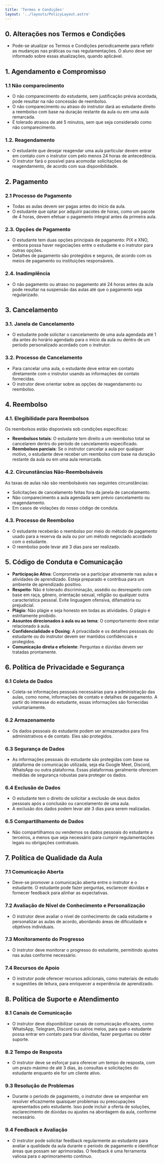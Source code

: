 ```yaml
---
title: 'Termos e Condições'
layout: '../layouts/PolicyLayout.astro'
---
```


## 0. Alterações nos Termos e Condições

* Pode-se atualizar os Termos e Condições periodicamente para refletir as mudanças nas práticas ou nas regulamentações. O aluno deve ser informado sobre essas atualizações, quando aplicável.

## 1. Agendamento e Compromisso

### 1.1 Não comparecimento

* O não comparecimento do estudante, sem justificação prévia acordada, pode resultar na não concessão de reembolso.
* O não comparecimento ou atraso do instrutor dará ao estudante direito a reembolso com base na duração restante da aula ou em uma aula remarcada.
* É tolerado atrasos de até 5 minutos, sem que seja considerado como não comparecimento.

### 1.2. Reagendamento

* O estudante que desejar reagendar uma aula particular devem entrar em contato com o instrutor com pelo menos 24 horas de antecedência.
* O instrutor fará o possível para acomodar solicitações de reagendamento, de acordo com sua disponibilidade.

## 2. Pagamento

### 2.1 Processo de Pagamento

* Todas as aulas devem ser pagas antes do início da aula.
* O estudante que optar por adquirir pacotes de horas, como um pacote de 4 horas, devem efetuar o pagamento integral antes da primeira aula.

### 2.3. Opções de Pagamento

* O estudante tem duas opções principais de pagamento: PIX e XNO, embora possa haver negociações entre o estudante e o instrutor para outras opções.
* Detalhes de pagamento são protegidos e seguros, de acordo com os meios de pagamento ou instituições responsáveis.

### 2.4. Inadimplência

* O não pagamento ou atraso no pagamento até 24 horas antes da aula pode resultar na suspensão das aulas até que o pagamento seja regularizado.

## 3. Cancelamento

### 3.1. Janela de Cancelamento

* O estudante pode solicitar o cancelamento de uma aula agendada até 1 dia antes do horário agendado para o início da aula ou dentro de um período personalizado acordado com o instrutor.

### 3.2. Processo de Cancelamento

* Para cancelar uma aula, o estudante deve entrar em contato diretamente com o instrutor usando as informações de contato fornecidas.
* O instrutor deve orientar sobre as opções de reagendamento ou reembolso.

## 4. Reembolso

### 4.1. Elegibilidade para Reembolsos

Os reembolsos estão disponíveis sob condições específicas:

* **Reembolsos totais**: O estudante tem direito a um reembolso total se cancelarem dentro do período de cancelamento especificado.
* **Reembolsos parciais**: Se o instrutor cancelar a aula por qualquer motivo, o estudante deve receber um reembolso com base na duração restante da aula ou em uma aula remarcada.

### 4.2. Circunstâncias Não-Reembolsáveis

As taxas de aulas não são reembolsáveis nas seguintes circunstâncias:

* Solicitações de cancelamento feitas fora da janela de cancelamento.
* Não comparecimento a aula agendada sem prévio cancelamento ou reagendamento.
* Em casos de violações do nosso código de conduta.

### 4.3. Processo de Reembolso

* O estudante receberão o reembolso por meio do método de pagamento usado para a reserva da aula ou por um método negociado acordado com o estudante.
* O reembolso pode levar até 3 dias para ser realizado.

## 5. Código de Conduta e Comunicação

* **Participação Ativa**: Comprometa-se a participar ativamente nas aulas e atividades de aprendizado. Esteja preparado e contribua para um ambiente de aprendizado positivo.
* **Respeito**: Não é tolerado discriminação, assédio ou desrespeito com base em raça, gênero, orientação sexual, religião ou qualquer outra característica pessoal. Evite linguagem ofensiva, difamatória ou prejudicial.
* **Plágio**: Não plágie e seja honesto em todas as atividades. O plágio é estritamente proibido.
* **Assuntos direcionados à aula ou ao tema**: O comportamento deve estar relacionado à aula.
* **Confidencialidade e Doxing**: A privacidade e os detalhes pessoais do estudante ou do instrutor devem ser mantidos confidenciais e protegidos.
* **Comunicação direta e eficiente**: Perguntas e dúvidas devem ser tratadas prontamente.

## 6. Política de Privacidade e Segurança

### 6.1 Coleta de Dados

* Coleta-se informações pessoais necessárias para a administração das aulas, como nome, informações de contato e detalhes de pagamento. A partir do interesse do estudante, essas informações são fornecidas voluntariamente.

### 6.2 Armazenamento

* Os dados pessoais do estudante podem ser armazenados para fins administrativos e de contato. Eles são protegidos.

### 6.3 Segurança de Dados

* As informações pessoais do estudante são protegidas com base na plataforma de comunicação utilizada, seja ela Google Meet, Discord, WhatsApp ou outra plataforma. Essas plataformas geralmente oferecem medidas de segurança robustas para proteger os dados.

### 6.4 Exclusão de Dados

* O estudante tem o direito de solicitar a exclusão de seus dados pessoais após a conclusão ou cancelamento de uma aula.
* A exclusão dos dados podem levar até 3 dias para serem realizadas.

### 6.5 Compartilhamento de Dados

* Não compartilhamos ou vendemos os dados pessoais do estudante a terceiros, a menos que seja necessário para cumprir regulamentações legais ou obrigações contratuais.

## 7. Política de Qualidade da Aula

### 7.1 Comunicação Aberta

* Deve-se promover a comunicação aberta entre o instrutor e o estudante. O estudante pode fazer perguntas, esclarecer dúvidas e fornecer feedback para alinhar as expectativas.

###  7.2 Avaliação de Nível de Conhecimento e Personalização

* O instrutor deve avaliar o nível de conhecimento de cada estudante e personalizar as aulas de acordo, abordando áreas de dificuldade e objetivos individuais.

### 7.3 Monitoramento do Progresso

* O instrutor deve monitorar o progresso do estudante, permitindo ajustes nas aulas conforme necessário.

### 7.4 Recursos de Apoio

* O instrutor pode oferecer recursos adicionais, como materiais de estudo e sugestões de leitura, para enriquecer a experiência de aprendizado.

## 8. Política de Suporte e Atendimento

### 8.1 Canais de Comunicação

* O instrutor deve disponibilizar canais de comunicação eficazes, como WhatsApp, Telegram, Discord ou outros meios, para que o estudante possa entrar em contato para tirar dúvidas, fazer perguntas ou obter suporte.

### 8.2 Tempo de Resposta

* O instrutor deve se esforçar para oferecer um tempo de resposta, com um prazo máximo de até 3 dias, às consultas e solicitações do estudante enquanto ele for um cliente ativo.

### 9.3 Resolução de Problemas

* Durante o período de pagamento, o instrutor deve se empenhar em resolver eficazmente quaisquer problemas ou preocupações apresentados pelo estudante. Isso pode incluir a oferta de soluções, esclarecimento de dúvidas ou ajustes na abordagem da aula, conforme necessário.

### 9.4 Feedback e Avaliação

* O instrutor pode solicitar feedback regularmente ao estudante para avaliar a qualidade da aula durante o período de pagamento e identificar áreas que possam ser aprimoradas. O feedback é uma ferramenta valiosa para o aprimoramento contínuo.
